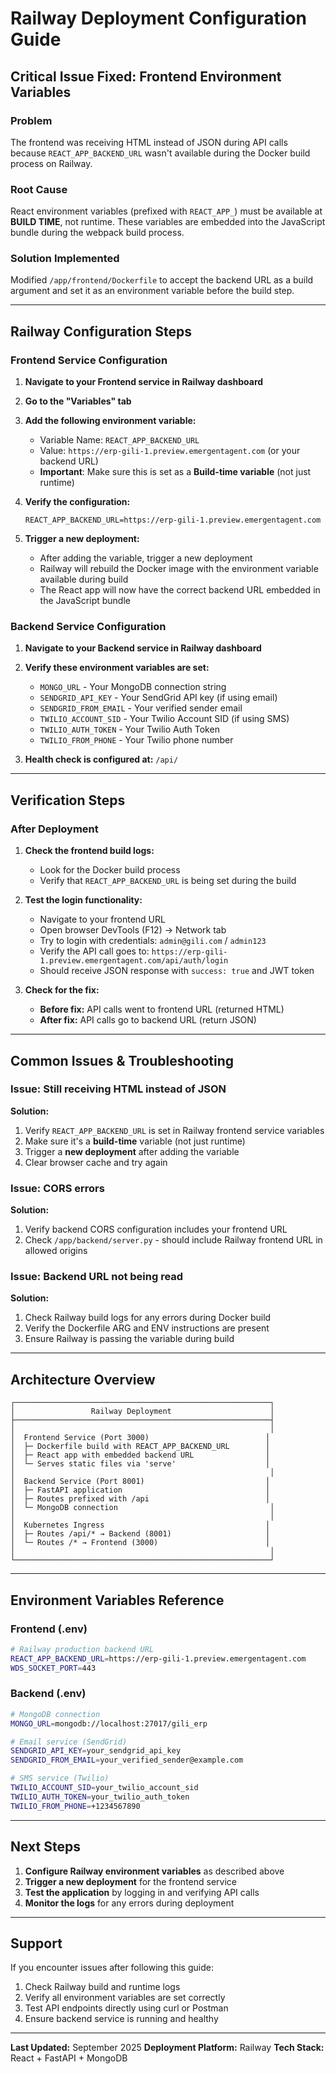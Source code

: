 # Railway Deployment Configuration Guide

## Critical Issue Fixed: Frontend Environment Variables

### Problem
The frontend was receiving HTML instead of JSON during API calls because `REACT_APP_BACKEND_URL` wasn't available during the Docker build process on Railway.

### Root Cause
React environment variables (prefixed with `REACT_APP_`) must be available at **BUILD TIME**, not runtime. These variables are embedded into the JavaScript bundle during the webpack build process.

### Solution Implemented
Modified `/app/frontend/Dockerfile` to accept the backend URL as a build argument and set it as an environment variable before the build step.

---

## Railway Configuration Steps

### Frontend Service Configuration

1. **Navigate to your Frontend service in Railway dashboard**

2. **Go to the "Variables" tab**

3. **Add the following environment variable:**
   - Variable Name: `REACT_APP_BACKEND_URL`
   - Value: `https://erp-gili-1.preview.emergentagent.com` (or your backend URL)
   - **Important**: Make sure this is set as a **Build-time variable** (not just runtime)

4. **Verify the configuration:**
   ```
   REACT_APP_BACKEND_URL=https://erp-gili-1.preview.emergentagent.com
   ```

5. **Trigger a new deployment:**
   - After adding the variable, trigger a new deployment
   - Railway will rebuild the Docker image with the environment variable available during build
   - The React app will now have the correct backend URL embedded in the JavaScript bundle

### Backend Service Configuration

1. **Navigate to your Backend service in Railway dashboard**

2. **Verify these environment variables are set:**
   - `MONGO_URL` - Your MongoDB connection string
   - `SENDGRID_API_KEY` - Your SendGrid API key (if using email)
   - `SENDGRID_FROM_EMAIL` - Your verified sender email
   - `TWILIO_ACCOUNT_SID` - Your Twilio Account SID (if using SMS)
   - `TWILIO_AUTH_TOKEN` - Your Twilio Auth Token
   - `TWILIO_FROM_PHONE` - Your Twilio phone number

3. **Health check is configured at:** `/api/`

---

## Verification Steps

### After Deployment

1. **Check the frontend build logs:**
   - Look for the Docker build process
   - Verify that `REACT_APP_BACKEND_URL` is being set during the build

2. **Test the login functionality:**
   - Navigate to your frontend URL
   - Open browser DevTools (F12) → Network tab
   - Try to login with credentials: `admin@gili.com` / `admin123`
   - Verify the API call goes to: `https://erp-gili-1.preview.emergentagent.com/api/auth/login`
   - Should receive JSON response with `success: true` and JWT token

3. **Check for the fix:**
   - **Before fix:** API calls went to frontend URL (returned HTML)
   - **After fix:** API calls go to backend URL (return JSON)

---

## Common Issues & Troubleshooting

### Issue: Still receiving HTML instead of JSON

**Solution:**
1. Verify `REACT_APP_BACKEND_URL` is set in Railway frontend service variables
2. Make sure it's a **build-time** variable (not just runtime)
3. Trigger a **new deployment** after adding the variable
4. Clear browser cache and try again

### Issue: CORS errors

**Solution:**
1. Verify backend CORS configuration includes your frontend URL
2. Check `/app/backend/server.py` - should include Railway frontend URL in allowed origins

### Issue: Backend URL not being read

**Solution:**
1. Check Railway build logs for any errors during Docker build
2. Verify the Dockerfile ARG and ENV instructions are present
3. Ensure Railway is passing the variable during build

---

## Architecture Overview

```
┌─────────────────────────────────────────────────────────┐
│                 Railway Deployment                      │
├─────────────────────────────────────────────────────────┤
│                                                         │
│  Frontend Service (Port 3000)                          │
│  ├─ Dockerfile build with REACT_APP_BACKEND_URL        │
│  ├─ React app with embedded backend URL                │
│  └─ Serves static files via 'serve'                    │
│                                                         │
│  Backend Service (Port 8001)                           │
│  ├─ FastAPI application                                │
│  ├─ Routes prefixed with /api                          │
│  └─ MongoDB connection                                  │
│                                                         │
│  Kubernetes Ingress                                    │
│  ├─ Routes /api/* → Backend (8001)                     │
│  └─ Routes /* → Frontend (3000)                        │
│                                                         │
└─────────────────────────────────────────────────────────┘
```

---

## Environment Variables Reference

### Frontend (.env)
```bash
# Railway production backend URL
REACT_APP_BACKEND_URL=https://erp-gili-1.preview.emergentagent.com
WDS_SOCKET_PORT=443
```

### Backend (.env)
```bash
# MongoDB connection
MONGO_URL=mongodb://localhost:27017/gili_erp

# Email service (SendGrid)
SENDGRID_API_KEY=your_sendgrid_api_key
SENDGRID_FROM_EMAIL=your_verified_sender@example.com

# SMS service (Twilio)
TWILIO_ACCOUNT_SID=your_twilio_account_sid
TWILIO_AUTH_TOKEN=your_twilio_auth_token
TWILIO_FROM_PHONE=+1234567890
```

---

## Next Steps

1. **Configure Railway environment variables** as described above
2. **Trigger a new deployment** for the frontend service
3. **Test the application** by logging in and verifying API calls
4. **Monitor the logs** for any errors during deployment

---

## Support

If you encounter issues after following this guide:
1. Check Railway build and runtime logs
2. Verify all environment variables are set correctly
3. Test API endpoints directly using curl or Postman
4. Ensure backend service is running and healthy

---

**Last Updated:** September 2025
**Deployment Platform:** Railway
**Tech Stack:** React + FastAPI + MongoDB
